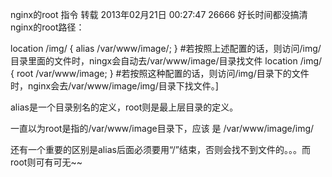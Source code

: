nginx的root 指令
转载 2013年02月21日 00:27:47 26666
好长时间都没搞清nginx的root路径：

location /img/ {
    alias /var/www/image/;
}
#若按照上述配置的话，则访问/img/目录里面的文件时，ningx会自动去/var/www/image/目录找文件
location /img/ {
    root /var/www/image;
}
#若按照这种配置的话，则访问/img/目录下的文件时，nginx会去/var/www/image/img/目录下找文件。] 

alias是一个目录别名的定义，root则是最上层目录的定义。

一直以为root是指的/var/www/image目录下，应该 是 /var/www/image/img/ 

还有一个重要的区别是alias后面必须要用“/”结束，否则会找不到文件的。。。而root则可有可无~~